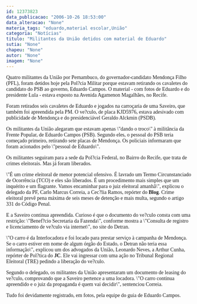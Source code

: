 ```yaml
---
id: 12373823
data_publicacao: "2006-10-26 18:53:00"
data_alteracao: "None"
materia_tags: "eduardo,material escolar,União"
categoria: "Notícias"
titulo: "Militantes da União detidos com material de Eduardo"
sutia: "None"
chapeu: "None"
autor: "None"
imagem: "None"
---
```

<p><P><FONT face=\"Times New Roman\"><FONT face=Verdana>Quatro militantes da União por Pernambuco, do governador-candidato Mendonça Filho (PFL), foram detidos hoje pela Pol?cia Militar porque estavam retirando os cavaletes do candidato do PSB ao governo, Eduardo Campos. O material - com fotos de Eduardo e do presidente Lula - estava exposto na Avenida Agamenon Magalhães, no Recife. </FONT></P></p>
<p><P><FONT face=Verdana>Foram retirados seis cavaletes de Eduardo e jogados na carroçaria de uma Saveiro, que também foi apreendida pela PM. O ve?culo, de placa KJD5976, estava adesivado com publicidade de Mendonça e do presidenciável Geraldo Alckmin (PSDB). </FONT></P></p>
<p><P><FONT face=Verdana>Os militantes da União alegaram que estavam apenas \"dando o troco\" à militância da Frente Popular, de Eduardo Campos (PSB). Segundo eles, o pessoal do PSB teria começado primeiro, retirando sete placas de Mendonça. Os policiais informaram que foram acionados pelo \"pessoal de Eduardo\". </FONT></P></p>
<p><P><FONT face=Verdana>Os militantes seguiram para a sede da Pol?cia Federal, no Bairro do Recife, que trata de crimes eleitorais. Mas já foram liberados. </FONT></P></p>
<p><P><FONT face=Verdana>\"É um crime eleitoral de menor potencial ofensivo. É lavrado um Termo Circunstanciado de Ocorrência (TCO) e eles são liberados. É um procedimento mais simples que um inquérito e um flagrante. Vamos encaminhar para o juiz eleitoral amanhã\", explicou o delegado da PF, Carlo Marcus Correia, a Cec?lia Ramos, repórter do <B>Blog</B>. Crime eleitoral prevê pena máxima de seis meses de detenção e mais multa, segundo o artigo 331 do Código Penal. </FONT></P></p>
<p><P><FONT face=Verdana>E a Saveiro continua apreendida. Curioso é que o documento do ve?culo consta com uma restrição: \"Benef?cio Secretaria da Fazenda\", conforme mostra a \"Consulta de registro e licenciamento de ve?culo via internet\", no site do Detran. </FONT></P></p>
<p><P><FONT face=Verdana>\"O carro é da Interlocadora e foi locado para prestar serviço à campanha de Mendonça. Se o carro estiver em nome de algum órgão do Estado, o Detran não teria essa informação\", explicou um dos advogados da União, Leonardo Neves, a Arthur Cunha, repórter de Pol?tica do <B>JC</B>. Ele vai ingressar com uma ação no Tribunal Regional Eleitoral (TRE) pedindo a liberação do ve?culo. </FONT></P></p>
<p><P><FONT face=Verdana>Segundo o delegado, os militantes da União apresentaram um documento de leasing do ve?culo, comprovando que a Saveiro pertence a uma locadora. \"O carro continua apreendido e o juiz da propaganda é quem vai decidir\", sentenciou Correia.</FONT></P></p>
<p><P><FONT face=Verdana>Tudo foi devidamente registrado, em fotos, pela equipe do guia de Eduardo Campos.</FONT> </P></FONT> </p>
